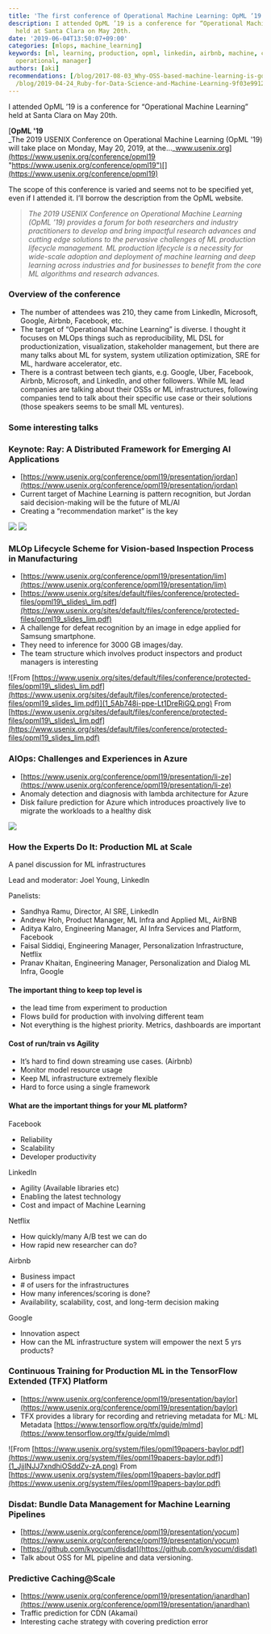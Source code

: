 ```yaml
---
title: 'The first conference of Operational Machine Learning: OpML ‘19'
description: I attended OpML ’19 is a conference for “Operational Machine Learning”
  held at Santa Clara on May 20th.
date: '2019-06-04T13:50:07+09:00'
categories: [mlops, machine_learning]
keywords: [ml, learning, production, opml, linkedin, airbnb, machine, conference,
  operational, manager]
authors: [aki]
recommendations: [/blog/2017-08-03_Why-OSS-based-machine-learning-is-good--3ab45a1a5e52/,
  /blog/2019-04-24_Ruby-for-Data-Science-and-Machine-Learning-9f03e99125e0/, /blog/2017-08-30_Python-basics--package-management-462918458f96/]
---
```


I attended OpML ’19 is a conference for “Operational Machine Learning” held at Santa Clara on May 20th.

[**OpML '19**  
_The 2019 USENIX Conference on Operational Machine Learning (OpML '19) will take place on Monday, May 20, 2019, at the…_www.usenix.org](https://www.usenix.org/conference/opml19 "https://www.usenix.org/conference/opml19")[](https://www.usenix.org/conference/opml19)

The scope of this conference is varied and seems not to be specified yet, even if I attended it. I’ll borrow the description from the OpML website.

> _The 2019 USENIX Conference on Operational Machine Learning (OpML ’19) provides a forum for both researchers and industry practitioners to develop and bring impactful research advances and cutting edge solutions to the pervasive challenges of ML production lifecycle management. ML production lifecycle is a necessity for wide-scale adoption and deployment of machine learning and deep learning across industries and for businesses to benefit from the core ML algorithms and research advances._

### Overview of the conference

*   The number of attendees was 210, they came from LinkedIn, Microsoft, Google, Airbnb, Facebook, etc.
*   The target of “Operational Machine Learning” is diverse. I thought it focuses on MLOps things such as reproducibility, ML DSL for productionization, visualization, stakeholder management, but there are many talks about ML for system, system utilization optimization, SRE for ML, hardware accelerator, etc.
*   There is a contrast between tech giants, e.g. Google, Uber, Facebook, Airbnb, Microsoft, and LinkedIn, and other followers. While ML lead companies are talking about their OSSs or ML infrastructures, following companies tend to talk about their specific use case or their solutions (those speakers seems to be small ML ventures).

### Some interesting talks

### Keynote: Ray: A Distributed Framework for Emerging AI Applications

*   [https://www.usenix.org/conference/opml19/presentation/jordan](https://www.usenix.org/conference/opml19/presentation/jordan)
*   Current target of Machine Learning is pattern recognition, but Jordan said decision-making will be the future of ML/AI
*   Creating a “recommendation market” is the key

![](1_rWIRSVcGYE5uuZ1ISuFMjg.png)
![](1_eMGR-WfddebwmyheNe3OAg.png)

### MLOp Lifecycle Scheme for Vision-based Inspection Process in Manufacturing

*   [https://www.usenix.org/conference/opml19/presentation/lim](https://www.usenix.org/conference/opml19/presentation/lim)
*   [https://www.usenix.org/sites/default/files/conference/protected-files/opml19\_slides\_lim.pdf](https://www.usenix.org/sites/default/files/conference/protected-files/opml19_slides_lim.pdf)
*   A challenge for defeat recognition by an image in edge applied for Samsung smartphone.
*   They need to inference for 3000 GB images/day.
*   The team structure which involves product inspectors and product managers is interesting

![From [https://www.usenix.org/sites/default/files/conference/protected-files/opml19\_slides\_lim.pdf](https://www.usenix.org/sites/default/files/conference/protected-files/opml19_slides_lim.pdf)](1_5Ab748i-ppe-Lt1DreRiGQ.png)
From [https://www.usenix.org/sites/default/files/conference/protected-files/opml19\_slides\_lim.pdf](https://www.usenix.org/sites/default/files/conference/protected-files/opml19_slides_lim.pdf)

### AIOps: Challenges and Experiences in Azure

*   [https://www.usenix.org/conference/opml19/presentation/li-ze](https://www.usenix.org/conference/opml19/presentation/li-ze)
*   Anomaly detection and diagnosis with lambda architecture for Azure
*   Disk failure prediction for Azure which introduces proactively live to migrate the workloads to a healthy disk

![](1_TtMe-If9qvcuUr5_7dnITQ.png)

### How the Experts Do It: Production ML at Scale

A panel discussion for ML infrastructures

Lead and moderator: Joel Young, LinkedIn

Panelists:

*   Sandhya Ramu, Director, AI SRE, LinkedIn
*   Andrew Hoh, Product Manager, ML Infra and Applied ML, AirBNB
*   Aditya Kalro, Engineering Manager, AI Infra Services and Platform, Facebook
*   Faisal Siddiqi, Engineering Manager, Personalization Infrastructure, Netflix
*   Pranav Khaitan, Engineering Manager, Personalization and Dialog ML Infra, Google

#### The important thing to keep top level is

*   the lead time from experiment to production
*   Flows build for production with involving different team
*   Not everything is the highest priority. Metrics, dashboards are important

#### Cost of run/train vs Agility

*   It’s hard to find down streaming use cases. (Airbnb)
*   Monitor model resource usage
*   Keep ML infrastructure extremely flexible
*   Hard to force using a single framework

#### What are the important things for your ML platform?

Facebook

*   Reliability
*   Scalability
*   Developer productivity

LinkedIn

*   Agility (Available libraries etc)
*   Enabling the latest technology
*   Cost and impact of Machine Learning

Netflix

*   How quickly/many A/B test we can do
*   How rapid new researcher can do?

Airbnb

*   Business impact
*   \# of users for the infrastructures
*   How many inferences/scoring is done?
*   Availability, scalability, cost, and long-term decision making

Google

*   Innovation aspect
*   How can the ML infrastructure system will empower the next 5 yrs products?

### Continuous Training for Production ML in the TensorFlow Extended (TFX) Platform

*   [https://www.usenix.org/conference/opml19/presentation/baylor](https://www.usenix.org/conference/opml19/presentation/baylor)
*   TFX provides a library for recording and retrieving metadata for ML: ML Metadata [https://www.tensorflow.org/tfx/guide/mlmd](https://www.tensorflow.org/tfx/guide/mlmd)

![From [https://www.usenix.org/system/files/opml19papers-baylor.pdf](https://www.usenix.org/system/files/opml19papers-baylor.pdf)](1_JjjlNJJ7xndhiOSddZv-zA.png)
From [https://www.usenix.org/system/files/opml19papers-baylor.pdf](https://www.usenix.org/system/files/opml19papers-baylor.pdf)

### Disdat: Bundle Data Management for Machine Learning Pipelines

*   [https://www.usenix.org/conference/opml19/presentation/yocum](https://www.usenix.org/conference/opml19/presentation/yocum)
*   [https://github.com/kyocum/disdat](https://github.com/kyocum/disdat)
*   Talk about OSS for ML pipeline and data versioning.

### Predictive Caching@Scale

*   [https://www.usenix.org/conference/opml19/presentation/janardhan](https://www.usenix.org/conference/opml19/presentation/janardhan)
*   Traffic prediction for CDN (Akamai)
*   Interesting cache strategy with covering prediction error
